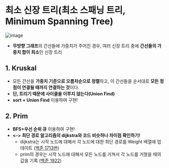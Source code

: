# 최소 신장 트리(최소 스패닝 트리, Minimum Spanning Tree)
![image](https://github.com/AAISSJ/AlgorithmStudy/assets/76966915/b6c9530c-24ab-4784-9aec-c3f54361b4a4)

-  **무방향 그래프**의 간선들에 가중치가 주어진 경우, 여러 신장 트리 중에 **간선들의 가중치 합이 최소**인 신장 트리


## 1. Kruskal
-  모든 간선을 **가중치 기준으로 오름차순으로 정렬**하고, 이 간선들을 순서대로 **모든 정점이 연결될 때까지 연결하는 것**이다.
  - **단, 트리기 때문에 사이클을 이루지 않는다(Union Find)**
-  **sort + Union Find** 이용하여 구현! 


## 2. Prim 
- **BFS+우선 순위 큐** 이용하여 구현!
- **<-> 최단 경로 알고리즘의 dijkstra와 코드 비슷하나 차이점 확인하기!**
  - dijkstra는 시작 노드에 대해서 각 노드에 대한 최단 경로를 Weight 배열에 업데이트 ([백준 1713번](https://github.com/AAISSJ/AlgorithmStudy/blob/main/2024/Data%20Structure/Tree%26Graph/Short%20Cut/Dijkstra/1753.py))
  - prim의 경우는 시작 노드에 대해서 모든 노드를 거쳐서 각 노드를 거쳤을 때의 값을 기록 ([백준 1922](https://github.com/AAISSJ/AlgorithmStudy/blob/main/2024/Data%20Structure/Tree%26Graph/Minimum%20Spanning%20Tree/Prim/1922.py))
